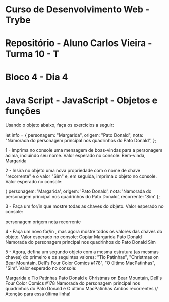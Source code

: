 # Curso de Desenvolvimento Web - Trybe
# Repositório - Aluno Carlos Vieira - Turma 10 - T
# Bloco 4 - Dia 4
# Java Script - JavaScript - Objetos e funções

Usando o objeto abaixo, faça os exercícios a seguir:

let info = {
  personagem: "Margarida",
  origem: "Pato Donald",
  nota: "Namorada do personagem principal nos quadrinhos do Pato Donald",
};

1 - Imprima no console uma mensagem de boas-vindas para a personagem acima, incluindo seu nome.
Valor esperado no console: Bem-vinda, Margarida

2 - Insira no objeto uma nova propriedade com o nome de chave "recorrente" e o valor "Sim" e, em seguida, imprima o objeto no console.
Valor esperado no console:

  {
    personagem: 'Margarida',
    origem: 'Pato Donald',
    nota: 'Namorada do personagem principal nos quadrinhos do Pato Donald',
    recorrente: 'Sim'
  };

3 - Faça um for/in que mostre todas as chaves do objeto.
Valor esperado no console:

  personagem
  origem
  nota
  recorrente

4 - Faça um novo for/in , mas agora mostre todos os valores das chaves do objeto.
Valor esperado no console:
Copiar
  Margarida
  Pato Donald
  Namorada do personagem principal nos quadrinhos do Pato Donald
  Sim

5 - Agora, defina um segundo objeto com a mesma estrutura (as mesmas chaves) do primeiro e os seguintes valores: "Tio Patinhas", "Christmas on Bear Mountain, Dell's Four Color Comics #178", "O último MacPatinhas", "Sim".
Valor esperado no console:

Margarida e Tio Patinhas
Pato Donald e Christmas on Bear Mountain, Dell's Four Color Comics #178
Namorada do personagem principal nos quadrinhos do Pato Donald e O último MacPatinhas
Ambos recorrentes // Atenção para essa última linha!